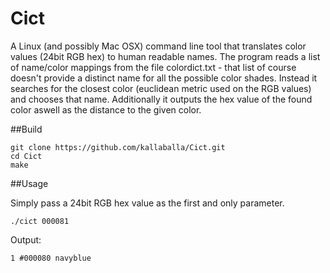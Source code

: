 Cict
============

A Linux (and possibly Mac OSX) command line tool that translates color values (24bit RGB hex) to human readable names. The program reads a list of name/color mappings
from the file colordict.txt - that list of course doesn't provide a distinct name for all the possible color shades.
Instead it searches for the closest color (euclidean metric used on the RGB values) and chooses that name.
Additionally it outputs the hex value of the found color aswell as the distance to the given color.

##Build

    git clone https://github.com/kallaballa/Cict.git
    cd Cict
    make

##Usage

Simply pass a 24bit RGB hex value as the first and only parameter. 

    ./cict 000081

Output:

    1 #000080 navyblue
